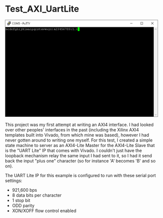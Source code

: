 # Test_AXI_UartLite
![Screenshot of PC-side output from the UART loopback](Working.png)

This project was my first attempt at writing an AXI4 interface. I had looked over other peoples' interfaces in the past (including the Xilinx AXI4 templates built into Vivado, from which mine was based), however I had never gotten around to writing one myself. For this test, I created a simple state machine to server as an AXI4-Lite Master for the AXI4-Lite Slave that is the "UART Lite" IP that comes with Vivado. I couldn't just have the loopback mechanism relay the same input I had sent to it, so I had it send back the input "plus one" character (so for instance 'A' becomes 'B' and so on).

The UART Lite IP for this example is configured to run with these serial port settings:
- 921,600 bps
- 8 data bits per character
- 1 stop bit
- ODD parity
- XON/XOFF flow control enabled
